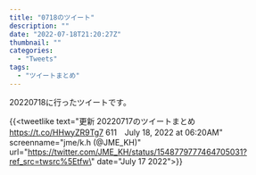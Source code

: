 ```yaml
---
title: "0718のツイート"
description: ""
date: "2022-07-18T21:20:27Z"
thumbnail: ""
categories:
  - "Tweets"
tags:
  - "ツイートまとめ"
---
```

20220718に行ったツイートです。
<!--more-->
{{<tweetlike text=\"更新 20220717のツイートまとめ https://t.co/HHwyZR9Tg7 611　July 18, 2022 at 06:20AM\" screenname=\"jme/k.h (@JME_KH)\" url=\"https://twitter.com/JME_KH/status/1548779777464705031?ref_src=twsrc%5Etfw\" date=\"July 17 2022\">}}

